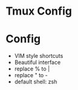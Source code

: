 # Tmux Config

# Config 
- VIM style shortcuts
- Beautiful interface
- replace <PREFIX> % to <PREFIX> |
- replace <PREFIX> " to <PREFIX> -
- default shell: zsh
